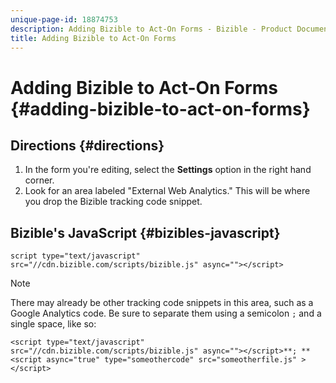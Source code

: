 ```yaml
---
unique-page-id: 18874753
description: Adding Bizible to Act-On Forms - Bizible - Product Documentation
title: Adding Bizible to Act-On Forms
---
```


# Adding Bizible to Act-On Forms {#adding-bizible-to-act-on-forms}

## Directions {#directions}

1. In the form you're editing, select the **Settings** option in the right hand corner.
1. Look for an area labeled "External Web Analytics." This will be where you drop the Bizible tracking code snippet.

## Bizible's JavaScript {#bizibles-javascript}

`script type="text/javascript" src="//cdn.bizible.com/scripts/bizible.js" async=""></script>`

>[!NOTE]
>
>There may already be other tracking code snippets in this area, such as a Google Analytics code. Be sure to separate them using a semicolon `;` and a single space, like so:
>
>`<script type="text/javascript" src="//cdn.bizible.com/scripts/bizible.js" async=""></script>**; **<script async="true" type="someothercode" src="someotherfile.js" ></script>`
